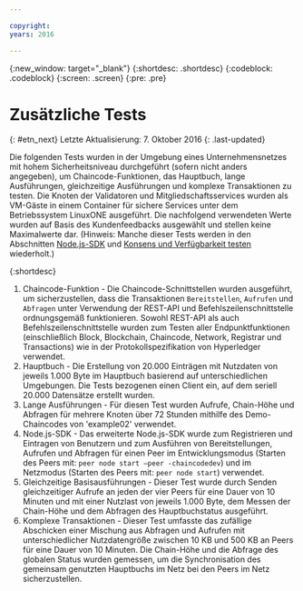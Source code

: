 ```yaml
---

copyright:
years: 2016

---
```


{:new_window: target="_blank"}
{:shortdesc: .shortdesc}
{:codeblock: .codeblock}
{:screen: .screen}
{:pre: .pre}


# Zusätzliche Tests
{: #etn_next}
Letzte Aktualisierung: 7. Oktober 2016
{: .last-updated}

Die folgenden Tests wurden in der Umgebung eines Unternehmensnetzes mit hohem Sicherheitsniveau durchgeführt (sofern nicht anders angegeben), um Chaincode-Funktionen, das Hauptbuch, lange Ausführungen, gleichzeitige Ausführungen und komplexe Transaktionen zu testen.  Die Knoten der Validatoren und Mitgliedschaftsservices wurden als VM-Gäste in einem Container für sichere Services unter dem Betriebssystem LinuxONE ausgeführt.  Die nachfolgend verwendeten Werte wurden auf Basis des Kundenfeedbacks ausgewählt und stellen keine Maximalwerte dar. (Hinweis: Manche dieser Tests werden in den Abschnitten [Node.js-SDK](etn_txn.html) und [Konsens und Verfügbarkeit testen](etn_pbft.html) wiederholt.)

{:shortdesc}

1. Chaincode-Funktion - Die Chaincode-Schnittstellen wurden ausgeführt, um sicherzustellen, dass die Transaktionen `Bereitstellen`, `Aufrufen` und `Abfragen` unter Verwendung der REST-API und Befehlszeilenschnittstelle ordnungsgemäß funktionieren. Sowohl REST-API als auch Befehlszeilenschnittstelle wurden zum Testen aller Endpunktfunktionen (einschließlich Block, Blockchain, Chaincode, Network, Registrar und Transactions) wie in der Protokollspezifikation von Hyperledger verwendet.
2. Hauptbuch - Die Erstellung von 20.000 Einträgen mit Nutzdaten von jeweils 1.000 Byte im Hauptbuch basierend auf unterschiedlichen Umgebungen. Die Tests bezogenen einen Client ein, auf dem seriell 20.000 Datensätze erstellt wurden.
3. Lange Ausführungen - Für diesen Test wurden Aufrufe, Chain-Höhe und Abfragen für mehrere Knoten über 72 Stunden mithilfe des Demo-Chaincodes von 'example02' verwendet.
4. Node.js-SDK - Das erweiterte Node.js-SDK wurde zum Registrieren und Eintragen von Benutzern und zum Ausführen von Bereitstellungen, Aufrufen und Abfragen für einen Peer im Entwicklungsmodus (Starten des Peers mit: `peer node start –peer -chaincodedev`) und im Netzmodus (Starten des Peers mit: `peer node start`) verwendet.
5. Gleichzeitige Basisausführungen - Dieser Test wurde durch Senden gleichzeitiger Aufrufe an jeden der vier Peers für eine Dauer von 10 Minuten und mit einer Nutzlast von jeweils 1.000 Byte, dem Messen der Chain-Höhe und dem Abfragen des Hauptbuchstatus ausgeführt.
6. Komplexe Transaktionen - Dieser Test umfasste das zufällige Abschicken einer Mischung aus Abfragen und Aufrufen mit unterschiedlicher Nutzdatengröße zwischen 10 KB und 500 KB an Peers für eine Dauer von 10 Minuten. Die Chain-Höhe und die Abfrage des globalen Status wurden gemessen, um die Synchronisation des gemeinsam genutzten Hauptbuchs im Netz bei den Peers im Netz sicherzustellen.
